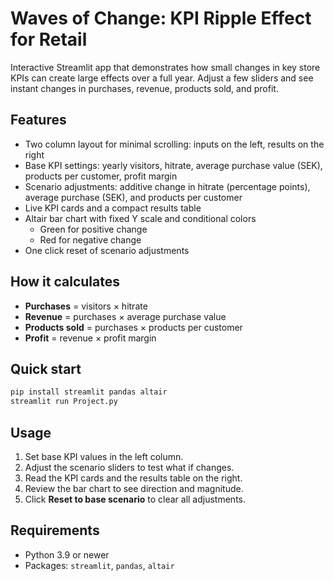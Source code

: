 # Waves of Change: KPI Ripple Effect for Retail

Interactive Streamlit app that demonstrates how small changes in key store KPIs can create large effects over a full year. Adjust a few sliders and see instant changes in purchases, revenue, products sold, and profit.

## Features
- Two column layout for minimal scrolling: inputs on the left, results on the right  
- Base KPI settings: yearly visitors, hitrate, average purchase value (SEK), products per customer, profit margin  
- Scenario adjustments: additive change in hitrate (percentage points), average purchase (SEK), and products per customer  
- Live KPI cards and a compact results table  
- Altair bar chart with fixed Y scale and conditional colors  
  - Green for positive change  
  - Red for negative change  
- One click reset of scenario adjustments

## How it calculates
- **Purchases** = visitors × hitrate  
- **Revenue** = purchases × average purchase value  
- **Products sold** = purchases × products per customer  
- **Profit** = revenue × profit margin

## Quick start
```bash
pip install streamlit pandas altair
streamlit run Project.py
```

## Usage
1. Set base KPI values in the left column.  
2. Adjust the scenario sliders to test what if changes.  
3. Read the KPI cards and the results table on the right.  
4. Review the bar chart to see direction and magnitude.  
5. Click **Reset to base scenario** to clear all adjustments.


## Requirements
- Python 3.9 or newer  
- Packages: `streamlit`, `pandas`, `altair`



